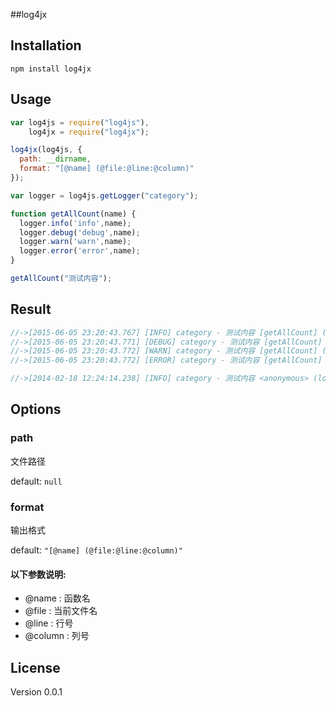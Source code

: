 ##log4jx 

Installation
---------
```
npm install log4jx
```

Usage
---------
```js
var log4js = require("log4js"),
    log4jx = require("log4jx");

log4jx(log4js, {
  path: __dirname,
  format: "[@name] (@file:@line:@column)"
});

var logger = log4js.getLogger("category");

function getAllCount(name) {
  logger.info('info',name);
  logger.debug('debug',name);
  logger.warn('warn',name);
  logger.error('error',name);
}

getAllCount("测试内容");
```

Result
---------
```js
//->[2015-06-05 23:20:43.767] [INFO] category - 测试内容 [getAllCount] (loggerTest.js:12:10)
//->[2015-06-05 23:20:43.771] [DEBUG] category - 测试内容 [getAllCount] (loggerTest.js:13:10)
//->[2015-06-05 23:20:43.772] [WARN] category - 测试内容 [getAllCount] (loggerTest.js:14:10)
//->[2015-06-05 23:20:43.772] [ERROR] category - 测试内容 [getAllCount] (loggerTest.js:15:10)

//->[2014-02-18 12:24:14.238] [INFO] category - 测试内容 <anonymous> (loggerTest.js:57:9)
```

Options
---------
### path
文件路径

default: `null`

### format
输出格式

default: `"[@name] (@file:@line:@column)"`

#### 以下参数说明:
* @name   : 函数名
* @file   : 当前文件名
* @line   : 行号
* @column : 列号

License
---------
Version 0.0.1
